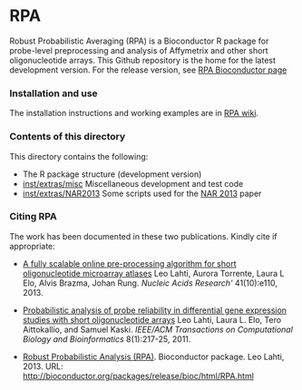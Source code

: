 RPA
===

Robust Probabilistic Averaging (RPA) is a Bioconductor R package for
probe-level preprocessing and analysis of Affymetrix and other short
oligonucleotide arrays. This Github repository is the home for the
latest development version. For the release version, see [RPA Bioconductor page](http://bioconductor.org/packages/release/bioc/html/RPA.html)


### Installation and use

The installation instructions and working examples are in
[RPA wiki](https://github.com/antagomir/RPA/wiki).


### Contents of this directory

This directory contains the following:

 * The R package structure (development version)
 * [inst/extras/misc](inst/extras/misc) Miscellaneous development and test code
 * [inst/extras/NAR2013](inst/extras/NAR2013) Some scripts used for the [NAR 2013](http://nar.oxfordjournals.org/content/41/10/e110) paper

### Citing RPA

The work has been documented in these two publications. Kindly cite if
appropriate:

 * [A fully scalable online pre-processing algorithm for short oligonucleotide microarray atlases](http://nar.oxfordjournals.org/content/41/10/e110) Leo Lahti, Aurora Torrente, Laura L Elo, Alvis Brazma, Johan Rung. _Nucleic Acids Research'_ 41(10):e110, 2013. 

 * [Probabilistic analysis of probe reliability in differential gene expression studies with short oligonucleotide arrays](https://www.researchgate.net/publication/224439493_Probabilistic_Analysis_of_Probe_Reliability_in_Differential_Gene_Expression_Studies_with_Short_Oligonucleotide_Arrays/file/9fcfd4fbe8b3e5387a.pdf) Leo Lahti, Laura L. Elo, Tero Aittokallio, and Samuel Kaski. _IEEE/ACM Transactions on Computational Biology and Bioinformatics_ 8(1):217-25, 2011. 

 * [Robust Probabilistic Analysis (RPA)](http://bioconductor.org/packages/release/bioc/html/RPA.html). Bioconductor package. Leo Lahti, 2013. URL: http://bioconductor.org/packages/release/bioc/html/RPA.html 








